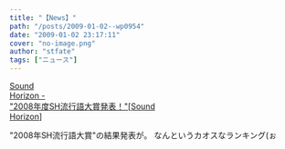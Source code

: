 ```yaml
---
title: "【News】"
path: "/posts/2009-01-02--wp0954"
date: "2009-01-02 23:17:11"
cover: "no-image.png"
author: "stfate"
tags: ["ニュース"]
---
```


<style type="text/css">
<!--
p {white-space: pre-wrap};
-->
</style>

<a class="topics" href="http://sound-horizon.net/" target="_blank">Sound Horizon - "2008年度SH流行語大賞発表！"</a><span class="junre">[<a href="http://sound-horizon.net/" target="_blank">Sound Horizon</a>]</span>
<div class="news">"2008年SH流行語大賞"の結果発表が。
なんというカオスなランキング(ぉ</div>

